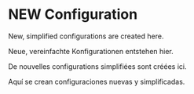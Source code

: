 # NEW Configuration
New, simplified configurations are created here.

Neue, vereinfachte Konfigurationen entstehen hier.

De nouvelles configurations simplifiées sont créées ici.

Aquí se crean configuraciones nuevas y simplificadas.
